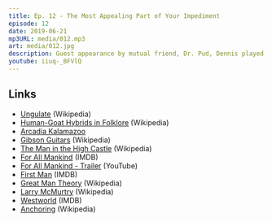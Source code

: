 ```yaml
---
title: Ep. 12 - The Most Appealing Part of Your Impediment
episode: 12
date: 2019-06-21
mp3URL: media/012.mp3
art: media/012.jpg
description: Guest appearance by mutual friend, Dr. Pud, Dennis played golf (and well!), Erik's daughter took First Communion, JFK was inspiring, the Wild West was wild, and Erik's washing machine broke
youtube: iiuq-_BFVlQ
---
```


## Links

- [Ungulate](https://en.wikipedia.org/wiki/Ungulate) (Wikipedia)
- [Human-Goat Hybrids in Folklore](https://en.wikipedia.org/wiki/List_of_hybrid_creatures_in_folklore#Human-Goat_Hybrids) (Wikipedia)
- [Arcadia Kalamazoo](http://arcadiaales.com/kalamazoo/)
- [Gibson Guitars](https://en.wikipedia.org/wiki/Gibson) (Wikipedia)
- [The Man in the High Castle](<https://en.wikipedia.org/wiki/The_Man_in_the_High_Castle_(TV_series)>) (Wikipedia)
- [For All Mankind](https://www.imdb.com/title/tt7772588/) (IMDB)
- [For All Mankind - Trailer](https://www.youtube.com/watch?v=HZS9M52Bd_w) (YouTube)
- [First Man](https://www.imdb.com/title/tt1213641/) (IMDB)
- [Great Man Theory](https://en.wikipedia.org/wiki/Great_man_theory) (Wikipedia)
- [Larry McMurtry](https://en.wikipedia.org/wiki/Larry_McMurtry) (Wikipedia)
- [Westworld](https://www.imdb.com/title/tt0475784/) (IMDB)
- [Anchoring](https://en.wikipedia.org/wiki/Anchoring) (Wikipedia)
